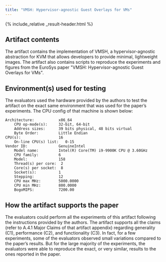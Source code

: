 ```yaml
---
title: "VMSH: Hypervisor-agnostic Guest Overlays for VMs"
---
```


{% include_relative _result-header.html %}

## Artifact contents

The artifact contains the implementation of VMSH, a hypervisor-agnostic abstraction for KVM that allows developers to provide minimal, lightweight images. The artifact also contains scripts to reproduce the experiments and figures from the EuroSys paper "VMSH: Hypervisor-agnostic Guest Overlays for VMs".

## Environment(s) used for testing

The evaluators used the hardware provided by the authors to test the artifact on the exact same environment that was used for the paper’s experiments. The CPU config of that machine is shown below:

```
Architecture:        	x86_64
    CPU op-mode(s):    	32-bit, 64-bit
    Address sizes:     	39 bits physical, 48 bits virtual
    Byte Order:        	Little Endian
CPU(s):              	16
    On-line CPU(s) list:   0-15
Vendor ID:           	GenuineIntel
    Model name:        	Intel(R) Core(TM) i9-9900K CPU @ 3.60GHz
    CPU family:      	6
    Model:           	158
    Thread(s) per core:  2
    Core(s) per socket:  8
    Socket(s):       	1
    Stepping:        	12
    CPU max MHz:     	5000.0000
    CPU min MHz:     	800.0000
    BogoMIPS:        	7200.00
```

## How the artifact supports the paper

The evaluators could perform all the experiments of this artifact following the instructions provided by the authors. The artifact supports all the claims (refer to A.4.1 Major Claims of that artifact appendix) regarding generality (C1), performance (C2), and functionality (C3). In fact, for a few experiments, some of the evaluators observed small variations compared to the paper’s results. But for the large majority of the experiments, the evaluators were able to reproduce the exact, or very similar, results to the ones reported in the paper.
